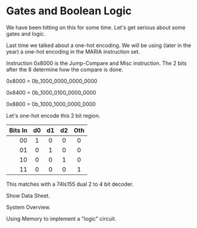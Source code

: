 # Gates and Boolean Logic                                                    

We have been hitting on this for some time.  Let's get serious about some gates
and logic.

Last time we talked about a one-hot encoding.  We will be using (later in the year)
a one-hot encoding in the MARIA instruction set.

Instruction 0x8000 is the Jump-Compare and Misc instruction.  The 2 bits after the 8
determine how the compare is done.

0x8000		= 0b_1000_0000_0000_0000

0x8400		= 0b_1000_0100_0000_0000

0x8800		= 0b_1000_1000_0000_0000

Let's one-hot encode this 2 bit region.

| Bits In | d0 | d1 | d2 | Oth |
|--------:|:--:|:--:|:--:|:---:|
|     00  |  1 |  0 |  0 | 0   |
|     01  |  0 |  1 |  0 | 0   |
|     10  |  0 |  0 |  1 | 0   |
|     11  |  0 |  0 |  0 | 1   |

This matches with a 74ls155 dual 2 to 4 bit decoder.

Show Data Sheet.

System Overview.

Using Memory to implement a "logic" circuit.




